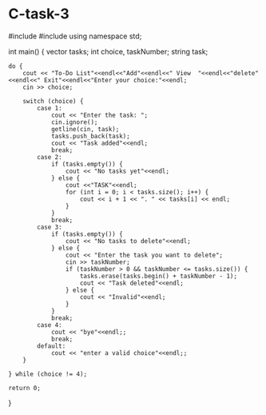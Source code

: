 # C-task-3
#include <iostream>
#include <vector>
using namespace std;

int main() {
    vector<string> tasks;
    int choice, taskNumber;
    string task;

    do {
        cout << "To-Do List"<<endl<<"Add"<<endl<<" View  "<<endl<<"delete"<<endl<<" Exit"<<endl<<"Enter your choice:"<<endl;
        cin >> choice;

        switch (choice) {
            case 1:
                cout << "Enter the task: ";
                cin.ignore();
                getline(cin, task);
                tasks.push_back(task);
                cout << "Task added"<<endl;
                break;
            case 2:
                if (tasks.empty()) {
                    cout << "No tasks yet"<<endl;
                } else {
                    cout <<"TASK"<<endl;
                    for (int i = 0; i < tasks.size(); i++) {
                        cout << i + 1 << ". " << tasks[i] << endl;
                    }
                }
                break;
            case 3:
                if (tasks.empty()) {
                    cout << "No tasks to delete"<<endl;
                } else {
                    cout << "Enter the task you want to delete";
                    cin >> taskNumber;
                    if (taskNumber > 0 && taskNumber <= tasks.size()) {
                        tasks.erase(tasks.begin() + taskNumber - 1);
                        cout << "Task deleted"<<endl;
                    } else {
                        cout << "Invalid"<<endl;
                    }
                }
                break;
            case 4:
                cout << "bye"<<endl;;
                break;
            default:
                cout << "enter a valid choice"<<endl;;
        }

    } while (choice != 4);

    return 0;
}
